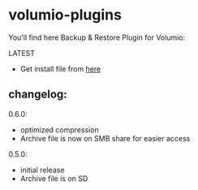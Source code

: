 # volumio-plugins

You'll find here Backup & Restore Plugin for Volumio:

LATEST
* Get install file from [here](https://github.com/macmpi/volumio-plugins/raw/gh-pages/plugins/volumio/armhf/system_controller/backup_restore/backup_restore.zip)



## changelog:
0.6.0:
- optimized compression
- Archive file is now on SMB share for easier access
  
0.5.0:
- initial release
- Archive file is on SD
